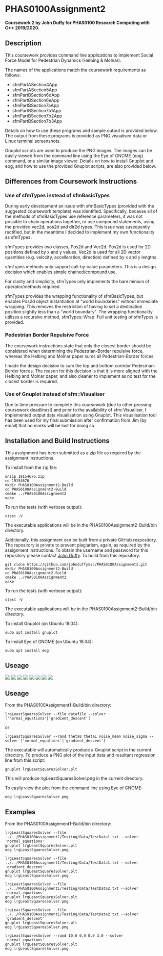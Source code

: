 # PHAS0100Assignment2

**Coursework 2 by John Duffy for PHAS0100 Research Computing with C++ 2019/2020.**

## Description

This coursework provides command line applications to implement Social Force Model for Pedestrian Dynamics (Helbing & Molnar).

The names of the applications match the coursework requirements as follows:

* sfmPartASection4App
* sfmPartASection5App
* sfmPartBSection6dApp
* sfmPartBSection6eApp
* sfmPartBSection7aApp
* sfmPartBSection7b1App
* sfmPartBSection7b2App
* sfmPartBSection7b3App

Details on how to use these programs and sample output is provided below. The output from these programs is provided as PNG visualised data or Linux terminal screenshots.

Gnuplot scripts are used to produce the PNG images. The images can be easily viewed from the command line using the Eye of GNOME (eog) command, or a similar image viewer. Details on how to install Gnuplot and eog, and how to use the provided Gnuplot scripts, are also provided below.

## Differences from Coursework Instructions

### Use of sfmTypes instead of sfmBasicTypes

During early development an issue with sfmBasicTypes (provided with the suggested coursework template) was identified. Specifically, because all of the methods of sfmBasicTypes use reference parameters, it was not possible to chain operations together, or use compound statements, using the provided vec2d, pos2d and dir2d types. This issue was susequently rectified, but in the meantime I decided to implement my own functionality as sfmTypes.

sfmTypes provides two classes, Pos2d and Vec2d. Pos2d is used for 2D positions defined by x and y values. Vec2d is used for all 2D vector quantities (e.g. velocity, accelleration, direction) defined by x and y lengths.

sfmTypes methods only support call-by-value parameters. This is a design decision which enables simple chained/compound use.

For clarity and simplicity, sfmTypes only implements the bare minium of operator/methods required.

sfmTypes provides the wrapping functionality of sfmBasicTypes, but enables Pos2d object instantiation at "world boundaries" without immediate wrapping. This removes the restriction of having to set a destination position slightly less than a "world boundary". The wrapping functionality utilises a recursive method, sfmTypes::Wrap. Full unit testing of sfmTypes is provided.

### Pedestrian Border Repulsive Force

The coursework instructions state that only the closest border should be considered when determining the Pedestrian-Border repulsive force, whereas the Helbing and Molnar paper sums all Pedestrian-Border forces.

I made the design decision to sum the top and bottom corridor Pedestrian-Border forces. The reason for this decision is that it is more aligned with the Helbing and Molnar paper, and also cleaner to implement as no test for the closest border is required.

### Use of Gnuplot instead of sfm::Visualiser

Due to time pressure to complete this coursework (due to other pressing coursework deadlines!) and prior to the availability of sfm::Visualiser, I implemented output data visualisation using Gnuplot. This visualisation tool has been used for my final submission after confirmation from Jim (by email) that no marks will be lost for doing so.

## Installation and Build Instructions

This assignment has been submitted as a zip file as required by the assignment instructions.

To install from the zip file:

```
unzip 19154676.zip
cd 19154676
mkdir PHAS0100Assignment2-Build
cd PHAS0100Assignment2-Build
cmake ../PHAS0100Assignment2
make
```
To run the tests (with verbose output):
```
ctest -V
```
The executable applications will be in the PHAS0100Assignment2-Build/bin directory.


Additionally, this assignment can be built from a private GitHub respository. The repository is private to prevent plagiarism, again, as required by the assignment instructions. To obtain the username and password for this repository please contact [John Duffy](mailto:john.duffy.19@ucl.ac.uk). To build from this repository:

```
git clone https://github.com/johnduffymsc/PHAS0100Assignment2.git
mkdir PHAS0100Assignment2-Build
cd PHAS0100Assignment2-Build
cmake ../PHAS0100Assignment2
make
```
To run the tests (with verbose output):
```
ctest -V
```
The executable applications will be in the PHAS0100Assignment2-Build/bin directory.

To install Gnuplot (on Ubuntu 18.04):

```
sudo apt install gnuplot
```

To install Eye of GNOME (on Ubuntu 18.04):

```
sudo apt install eog
```
## Useage

![](sfmPartASection4App.png)
![](sfmPartASection5App.png)
![](sfmPartBSection6dApp.png)
![](sfmPartBSection6eApp.png)
![](sfmPartBSection7aApp.png)
![](sfmPartBSection7b1App.png)
![](sfmPartBSection7b2App.png)
![](sfmPartBSection7b3App.png)




Useage
------

From the PHAS0100Assignment1-Build/bin directory:

```
lrgLeastSquaresSolver --file datafile --solver ['normal_equations'|'gradient_descent']
```
or
```
lrgLeastSquaresSolver --rand theta0 theta1 noise_mean noise_sigma --solver ['normal_equations'|'gradient_descent']
```

The executable will automatically produce a Gnuplot script in the current directory. To produce a PNG plot of the input data and resultant regression line from this script:

```
gnuplot lrgLeastSquaresSolver.plt
```

This will produce lrgLeastSquaresSolver.png in the current directory.

To easily view the plot from the command line using Eye of GNOME:
```
eog lrgLeastSquaresSolver.png
```

Examples
--------

From the PHAS0100Assignment1-Build/bin directory:

```
lrgLeastSquaresSolver --file ../../PHAS0100Assignment1/Testing/Data/TestData1.txt --solver 'normal_equations'
gnuplot lrgLeastSquaresSolver.plt
eog lrgLeastSquaresSolver.png
```


```
lrgLeastSquaresSolver --file ../../PHAS0100Assignment1/Testing/Data/TestData1.txt --solver 'gradient_descent'
gnuplot lrgLeastSquaresSolver.plt
eog lrgLeastSquaresSolver.png
```


```
lrgLeastSquaresSolver --file ../../PHAS0100Assignment1/Testing/Data/TestData2.txt --solver 'normal_equations'
gnuplot lrgLeastSquaresSolver.plt
eog lrgLeastSquaresSolver.png
```


```
lrgLeastSquaresSolver --file ../../PHAS0100Assignment1/Testing/Data/TestData2.txt --solver 'gradient_descent'
gnuplot lrgLeastSquaresSolver.plt
eog lrgLeastSquaresSolver.png
```


```
lrgLeastSquaresSolver --rand 10.0 0.0 0.0 3.0 --solver 'normal_equations'
gnuplot lrgLeastSquaresSolver.plt
eog lrgLeastSquaresSolver.png
```
